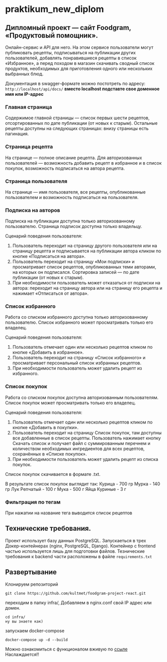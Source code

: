 # praktikum_new_diplom

## Дипломный проект — сайт Foodgram, «Продуктовый помощник». 

Oнлайн-сервис и API для него. На этом сервисе пользователи могут публиковать рецепты,
подписываться на публикации других пользователей, добавлять понравившиеся рецепты в 
список «Избранное», а перед походом в магазин скачивать сводный список продуктов, 
необходимых для приготовления одного или нескольких выбранных блюд.

Документация в swagger-формате можно постотреть по адресу:
<code>http://localhost/api/docs/</code> __вместо localhost подставте свое доменное имя или IP-адрес__

### Главная страница

Содержимое главной страницы — список первых шести рецептов, отсортированных по дате публикации (от новых к старым).  Остальные рецепты доступны на следующих страницах: внизу страницы есть пагинация.

### Страница рецепта

На странице — полное описание рецепта. Для авторизованных пользователей — возможность добавить рецепт в избранное и в список покупок, возможность подписаться на автора рецепта.

### Страница пользователя

На странице — имя пользователя, все рецепты, опубликованные пользователем и возможность подписаться на пользователя.

### Подписка на авторов

Подписка на публикации доступна только авторизованному пользователю. Страница подписок доступна только владельцу.

Сценарий поведения пользователя:
1. Пользователь переходит на страницу другого пользователя или на страницу рецепта и подписывается на публикации автора кликом по кнопке «Подписаться на автора».
2. Пользователь переходит на страницу «Мои подписки» и просматривает список рецептов, опубликованных теми авторами, на которых он подписался. Сортировка записей — по дате публикации (от новых к старым).
3. При необходимости пользователь может отказаться от подписки на автора: переходит на страницу автора или на страницу его рецепта и нажимает «Отписаться от автора».

### Список избранного

Работа со списком избранного доступна только авторизованному пользователю. Список избранного может просматривать только его владелец.

Сценарий поведения пользователя:
1. Пользователь отмечает один или несколько рецептов кликом по кнопке «Добавить в избранное».
2. Пользователь переходит на страницу «Список избранного» и просматривает персональный список избранных рецептов.
3. При необходимости пользователь может удалить рецепт из избранного.

### Список покупок

Работа со списком покупок доступна авторизованным пользователям. Список покупок может просматривать только его владелец.

Сценарий поведения пользователя:
1. Пользователь отмечает один или несколько рецептов кликом по кнопке «Добавить в покупки».
2. Пользователь переходит на страницу Список покупок, там доступны все добавленные в список рецепты. Пользователь нажимает кнопку Скачать список и получает файл с суммированным перечнем и количеством необходимых ингредиентов для всех рецептов, сохранённых в «Списке покупок».
3. При необходимости пользователь может удалить рецепт из списка покупок.

Список покупок скачивается в формате .txt.

В результате список покупок выглядит так:
  Курица - 700 гр
  Мурка - 140 гр
  Лук Репчатый - 100 г
  Мука - 500 г
  Яйца Куриные - 3 г

### Фильтрация по тегам

При нажатии на название тега выводится список рецептов

## Технические требования.
Проект использует базу данных PostgreSQL.
Запускаеться в трех Докер-контейнерах (nginx, PostgreSQL, Django). Контейнер с frontend частью используется лишь для подготовки файлов.
Тезнические требования к backend части расположены в файле <code>requirements.txt</code>

## Развертывание
Клонируем репозиторий
```
git clone https://github.com/kultmet/foodgram-project-react.git
```
переходим в папку infra/, Добавляем в nginx.conf свой IP адрес или домен.
```
cd infra/
ну вы знаете как)
```
запускаем docker-compose
```
docker-compose up -d --build
```

Можно ознакомиться с функционалом вживую по <a href='http://51.250.100.44/'>ссыле</a>
Наслаждается!!
